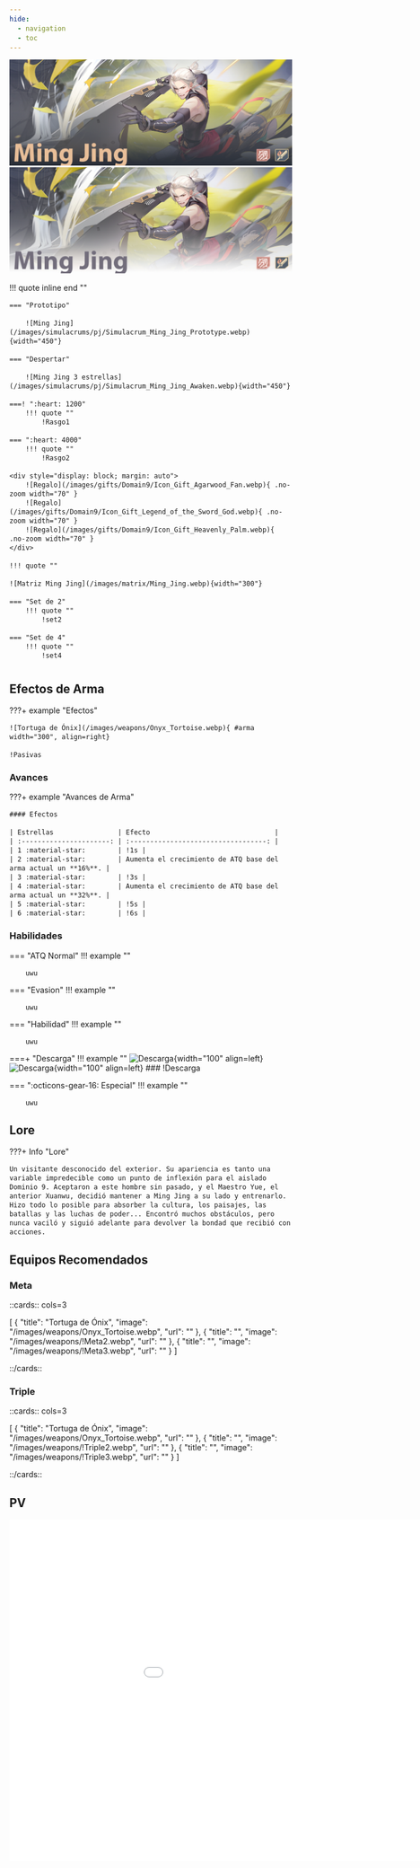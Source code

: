 ```yaml
---
hide:
  - navigation
  - toc
---
```


![Ming Jing](/images/covers/Cover_Ming_Jing.png#only-dark)
![Ming Jing](/images/covers/Cover_Ming_Jing_Light.png#only-light)

!!! quote inline end ""
        
    === "Prototipo"

        ![Ming Jing](/images/simulacrums/pj/Simulacrum_Ming_Jing_Prototype.webp){width="450"}

    === "Despertar"
      
        ![Ming Jing 3 estrellas](/images/simulacrums/pj/Simulacrum_Ming_Jing_Awaken.webp){width="450"}

    ===! ":heart: 1200"
        !!! quote ""
            !Rasgo1

    === ":heart: 4000"
        !!! quote ""
            !Rasgo2
    
    <div style="display: block; margin: auto">
        ![Regalo](/images/gifts/Domain9/Icon_Gift_Agarwood_Fan.webp){ .no-zoom width="70" }
        ![Regalo](/images/gifts/Domain9/Icon_Gift_Legend_of_the_Sword_God.webp){ .no-zoom width="70" }
        ![Regalo](/images/gifts/Domain9/Icon_Gift_Heavenly_Palm.webp){ .no-zoom width="70" }
    </div>

    !!! quote ""

    ![Matriz Ming Jing](/images/matrix/Ming_Jing.webp){width="300"}

    === "Set de 2"
        !!! quote ""
            !set2

    === "Set de 4"
        !!! quote ""
            !set4    

#

## Efectos de Arma

???+ example "Efectos"

    ![Tortuga de Ónix](/images/weapons/Onyx_Tortoise.webp){ #arma width="300", align=right}

    !Pasivas

### Avances

???+ example "Avances de Arma"

    #### Efectos

    | Estrellas                | Efecto                               |
    | :----------------------: | :----------------------------------: |
    | 1 :material-star:        | !1s |
    | 2 :material-star:        | Aumenta el crecimiento de ATQ base del arma actual un **16%**. |
    | 3 :material-star:        | !3s |
    | 4 :material-star:        | Aumenta el crecimiento de ATQ base del arma actual un **32%**. |
    | 5 :material-star:        | !5s |
    | 6 :material-star:        | !6s |

### Habilidades

=== "ATQ Normal"
    !!! example ""

        uwu

=== "Evasion"
    !!! example ""

        uwu

=== "Habilidad"
    !!! example ""

        uwu

===+ "Descarga"
    !!! example ""
        ![Descarga](/images/weapons/skills/Ming_Jing/discharge.webp#only-dark){width="100" align=left}
        ![Descarga](/images/weapons/skills/Ming_Jing/discharge_light.png#only-light){width="100" align=left}
        ### !Descarga

=== ":octicons-gear-16: Especial"
    !!! example ""

        uwu

## **Lore**

???+ Info "Lore"

    Un visitante desconocido del exterior. Su apariencia es tanto una variable impredecible como un punto de inflexión para el aislado Dominio 9. Aceptaron a este hombre sin pasado, y el Maestro Yue, el anterior Xuanwu, decidió mantener a Ming Jing a su lado y entrenarlo. Hizo todo lo posible para absorber la cultura, los paisajes, las batallas y las luchas de poder... Encontró muchos obstáculos, pero nunca vaciló y siguió adelante para devolver la bondad que recibió con acciones.

## **Equipos Recomendados**

### Meta

::cards:: cols=3

[
 {
      "title": "Tortuga de Ónix",
      "image": "/images/weapons/Onyx_Tortoise.webp",
      "url": ""
    },
    {
      "title": "",
      "image": "/images/weapons/!Meta2.webp",
      "url": ""
    }, 
    {
      "title": "",
      "image": "/images/weapons/!Meta3.webp",
      "url": ""
    }
]

::/cards::

### Triple 

::cards:: cols=3

[
 {
      "title": "Tortuga de Ónix",
      "image": "/images/weapons/Onyx_Tortoise.webp",
      "url": ""
    },
    {
      "title": "",
      "image": "/images/weapons/!Triple2.webp",
      "url": ""
    },
    {
      "title": "",
      "image": "/images/weapons/!Triple3.webp",
      "url": ""
    }
]

::/cards::

## **PV**

<iframe style="display: block; margin: auto" width="1080" height="608" src="!PVvideo" title="YouTube video player" frameborder="0" allow="accelerometer; autoplay; clipboard-write; encrypted-media; gyroscope; picture-in-picture; web-share" allowfullscreen></iframe>